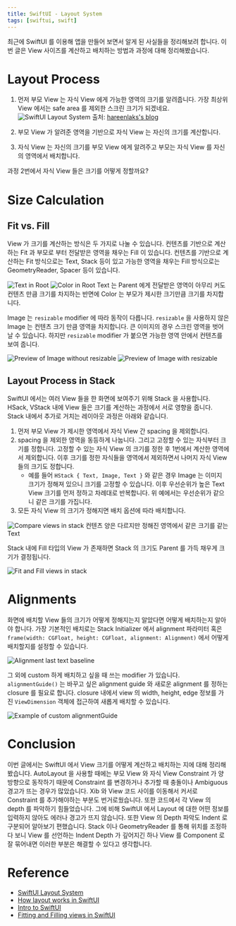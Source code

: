 ```yaml
---
title: SwiftUI - Layout System
tags: [swiftui, swift]
---
```


최근에 SwiftUI 를 이용해 앱을 만들어 보면서 알게 된 사실들을 정리해보려 합니다. 이번 글은 View 사이즈를 계산하고 배치하는 방법과 과정에 대해 정리해봤습니다.

<!--truncate-->

# Layout Process

1. 먼저 부모 View 는 자식 View 에게 가능한 영역의 크기를 알려줍니다. 가장 최상위 View 에서는 safe area 를 제외한 스크린 크기가 되겠네요.
   ![SwiftUI Layout System](./screen-without-safearea.png)
   출처: [hareenlaks's blog](https://kean.github.io/post/swiftui-layout-system)

2. 부모 View 가 알려준 영역을 기반으로 자식 View 는 자신의 크기를 계산합니다.
3. 자식 View 는 자신의 크기를 부모 View 에게 알려주고 부모는 자식 View 를 자신의 영역에서 배치합니다.
   <!-- {% gist 02f863d0aa0aa52dcda49a9bf6b8ed7d layout-process-step2.swift %} -->

과정 2번에서 자식 View 들은 크기를 어떻게 정할까요?

# Size Calculation

## Fit vs. Fill

View 가 크기를 계산하는 방식은 두 가지로 나눌 수 있습니다. 컨텐츠를 기반으로 계산하는 Fit 과 부모로 부터 전달받은 영역을 채우는 Fill 이 있습니다.
컨텐츠를 기반으로 계산하는 Fit 방식으로는 Text, Stack 등이 있고 가능한 영역을 채우는 Fill 방식으로는 GeometryReader, Spacer 등이 있습니다.

<!-- {% gist 02f863d0aa0aa52dcda49a9bf6b8ed7d fit-fill-in-root.swift %} -->

![Text in Root](./text-in-root.png)
![Color in Root](./color-in-root.png)
Text 는 Parent 에게 전달받은 영역이 아무리 커도 컨텐츠 만큼 크기를 차지하는 반면에 Color 는 부모가 제시한 크기만큼 크기를 차지합니다.

Image 는 `resizable` modifier 에 따라 동작이 다릅니다. `resizable` 을 사용하지 않은 Image 는 컨텐츠 크기 만큼 영역을 차지합니다.
큰 이미지의 경우 스크린 영역을 벗어날 수 있습니다.
하지만 `resizable` modifier 가 붙으면 가능한 영역 안에서 컨텐츠를 보여 줍니다.

<!-- {% gist 02f863d0aa0aa52dcda49a9bf6b8ed7d compare-with-or-without-resizable.swift %} -->

![Preview of Image without resizable](./image-preview-without-resizable.png)
![Preview of Image with resizable](./image-preview-with-resizable.png)

## Layout Process in Stack

SwiftUI 에서는 여러 View 들을 한 화면에 보여주기 위해 Stack 을 사용합니다.
HSack, VStack 내에 View 들은 크기를 계산하는 과정에서 서로 영향을 줍니다. Stack 내에서 추가로 거치는 레이아웃 과정은 아래와 같습니다.

1. 먼저 부모 View 가 제시한 영역에서 자식 View 간 spacing 을 제외합니다.
2. spacing 을 제외한 영역을 동등하게 나눕니다. 그리고 고정할 수 있는 자식부터 크기를 정합니다.
   고정할 수 있는 자식 View 의 크기를 정한 후 1번에서 계산한 영역에서 제외합니다.
   이후 크기를 정한 자식들을 영역에서 제외하면서 나머지 자식 View 들의 크기도 정합니다.
   - 예를 들어 `HStack { Text, Image, Text }` 와 같은 경우 Image 는 이미지 크기가 정해져 있으니 크기를 고정할 수 있습니다.
     이후 우선순위가 높은 Text View 크기를 먼저 정하고 차례대로 반복합니다. 위 예에서는 우선순위가 같으니 같은 크기를 가집니다.
3. 모든 자식 View 의 크기가 정해지면 배치 옵션에 따라 배치합니다.
   <!-- {% gist 02f863d0aa0aa52dcda49a9bf6b8ed7d text-image-text-in-stack.swift %} -->

![Compare views in stack](./compare-text-image-text-in-stack.png)
컨텐츠 양은 다르지만 정해진 영역에서 같은 크기를 같는 Text

Stack 내에 Fill 타입의 View 가 존재하면 Stack 의 크기도 Parent 를 가득 채우게 크기가 결정됩니다.

<!-- {% gist 02f863d0aa0aa52dcda49a9bf6b8ed7d fit-and-fill-views-in-stack.swift %} -->

![Fit and Fill views in stack](./fit-fill-in-stack.png)

# Alignments

화면에 배치할 View 들의 크기가 어떻게 정해지는지 알았다면 어떻게 배치하는지 알아야 합니다.
가장 기본적인 배치로는 Stack Initializer 에서 alignment 파라미터
혹은 `frame(width: CGFloat, height: CGFloat, alignment: Alignment)` 에서 어떻게 배치할지를 설정할 수 있습니다.

<!-- {% gist 02f863d0aa0aa52dcda49a9bf6b8ed7d alignment-with-stack-initializer.swift %} -->

![Alignment last text baseline](./alignment-last-text-baseline.png)

그 외에 custom 하게 배치하고 싶을 때 쓰는 modifier 가 있습니다.
`alignmentGuide()` 는 바꾸고 싶은 alignment guide 와 새로운 alignment 를 정하는 closure 를 필요로 합니다.
closure 내에서 view 의 width, height, edge 정보를 가진 `ViewDimension` 객체에 접근하여 새롭게 배치할 수 있습니다.

<!-- {% gist 02f863d0aa0aa52dcda49a9bf6b8ed7d custom-alignment-guide.swift %} -->

![Example of custom alignmentGuide](./custom-alignment-guide.png)

# Conclusion

이번 글에서는 SwiftUI 에서 View 크기를 어떻게 계산하고 배치하는 지에 대해 정리해봤습니다.
AutoLayout 을 사용할 때에는 부모 View 와 자식 View Constraint 가 양방향으로 동작하기 때문에
Constraint 를 변경하거나 추가할 때 충돌이나 Ambiguous 경고가 뜨는 경우가 많았습니다.
Xib 와 View 코드 사이를 이동해서 커서로 Constraint 를 추가해야하는 부분도 번거로웠습니다.
또한 코드에서 각 View 의 depth 를 파악하기 힘들었습니다.
그에 비해 SwiftUI 에서 Layout 에 대한 어떤 정보를 입력하지 않아도 에러나 경고가 뜨지 않습니다.
또한 View 의 Depth 파악도 Indent 로 구분되어 알아보기 편했습니다.
Stack 이나 GeometryReader 를 통해 위치를 조정하다 보니 View 를 선언하는 Indent Depth 가 깊어지긴 하나
View 를 Component 로 잘 묶어내면 이러한 부분은 해결할 수 있다고 생각합니다.

# Reference

- [SwiftUI Layout System](https://kean.github.io/post/swiftui-layout-system)
- [How layout works in SwiftUI](https://www.hackingwithswift.com/books/ios-swiftui/how-layout-works-in-swiftui)
- [Intro to SwiftUI](https://medium.com/@suyash.srijan/intro-to-swiftui-part-2-6b7e792c21ef)
- [Fitting and Filling views in SwiftUI](https://swiftwithmajid.com/2020/05/20/fitting-and-filling-view-in-swiftui/)
